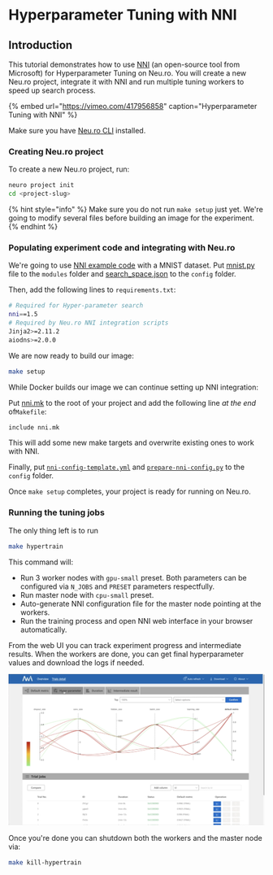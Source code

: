 # Hyperparameter Tuning with NNI

## Introduction

This tutorial demonstrates how to use [NNI](https://github.com/microsoft/nni) \(an open-source tool from Microsoft\) for Hyperparameter Tuning on Neu.ro. You will create a new Neu.ro project, integrate it with NNI and run multiple tuning workers to speed up search process.

{% embed url="https://vimeo.com/417956858" caption="Hyperparameter Tuning with NNI" %}

Make sure you have [Neu.ro CLI](../getting-started.md#installing-cli) installed.

### Creating Neu.ro project

To create a new Neu.ro project, run:

```bash
neuro project init
cd <project-slug>
```

{% hint style="info" %}
Make sure you do not run `make setup` just yet. We're going to modify several files before building an image for the experiment.
{% endhint %}

### Populating experiment code and integrating with Neu.ro

We're going to use [NNI example code](https://github.com/microsoft/nni/tree/master/examples/trials/mnist-tfv2) with a MNIST dataset. Put [mnist.py](https://github.com/microsoft/nni/blob/master/examples/trials/mnist-tfv2/mnist.py) file to the `modules` folder and [search\_space.json](https://github.com/microsoft/nni/blob/master/examples/trials/mnist-tfv2/search_space.json) to the `config` folder.

Then, add the following lines to `requirements.txt`:

```bash
# Required for Hyper-parameter search
nni==1.5
# Required by Neu.ro NNI integration scripts
Jinja2>=2.11.2
aiodns>=2.0.0
```

We are now ready to build our image:

```bash
make setup
```

While Docker builds our image we can continue setting up NNI integration:

Put [nni.mk](https://github.com/neuromation/ml-recipe-nni/blob/master/nni.mk) to the root of your project and add the following line _at the end_ of`Makefile`:

```bash
include nni.mk
```

This will add some new make targets and overwrite existing ones to work with NNI.

Finally, put [`nni-config-template.yml`](https://github.com/neuromation/ml-recipe-nni/blob/master/config/nni-config-template.yml) and [`prepare-nni-config.py`](https://github.com/neuromation/ml-recipe-nni/blob/master/config/prepare-nni-config.py) to the `config` folder.

Once `make setup` completes, your project is ready for running on Neu.ro.

### Running the tuning jobs

The only thing left is to run

```bash
make hypertrain
```

This command will:

* Run 3 worker nodes with `gpu-small` preset. Both parameters can be configured via `N_JOBS` and `PRESET` parameters respectfully.
* Run master node with `cpu-small` preset.
* Auto-generate NNI configuration file for the master node pointing at the workers.
* Run the training process and open NNI web interface in your browser automatically.

From the web UI you can track experiment progress and intermediate results. When the workers are done, you can get final hyperparameter values and download the logs if needed.

![NNI Hyperparameter Tuning GUI](../.gitbook/assets/screen-shot-2020-05-12-at-12.43.02-pm.png)

Once you're done you can shutdown both the workers and the master node via:

```bash
make kill-hypertrain
```

